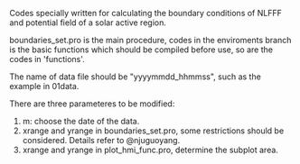 Codes specially written for calculating the boundary conditions of NLFFF and potential field of a solar active region.

boundaries_set.pro is the main procedure, codes in the enviroments branch is the basic functions which should be compiled before use, so are the codes in 'functions'.

The name of data file should be "yyyymmdd_hhmmss", such as the example in 01data.

There are three parameteres to be modified:
1. m: choose the date of the data.
2. xrange and yrange in boundaries_set.pro, some restrictions should be considered. Details refer to @njuguoyang.
3. xrange and yrange in plot_hmi_func.pro, determine the subplot area.